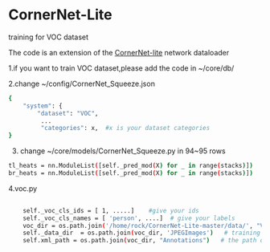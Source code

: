 # CornerNet-Lite
training for VOC dataset

The code is an extension of the [CornerNet-lite](https://github.com/princeton-vl/CornerNet-Lite) network dataloader

1.if you want to  train VOC dataset,please add the code in ~/core/db/

2.change ~/config/CornerNet_Squeeze.json

```bash
{
    "system": {
        "dataset": "VOC",
         ...
         "categories": x,  #x is your dataset categories
}
```
3. change ~/core/models/CornerNet_Squeeze.py   in 94~95 rows
```bash
tl_heats = nn.ModuleList([self._pred_mod(X) for _ in range(stacks)])   #x is your dataset categories
br_heats = nn.ModuleList([self._pred_mod(X) for _ in range(stacks)])

```


4.voc.py
```bash
  
    self._voc_cls_ids = [ 1, .....]    #give your ids
    self._voc_cls_names = [ 'person', ....]  # give your labels
    voc_dir = os.path.join('/home/rock/CornerNet-Lite-master/data/', "VOC2012")  # the path of your dataset 
    self._data_dir  = os.path.join(voc_dir, 'JPEGImages')   # training iamge
    self.xml_path = os.path.join(voc_dir, "Annotations")   # the path of xml file
```    
